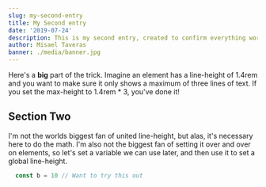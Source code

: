 ```yaml
---
slug: my-second-entry
title: My Second entry
date: '2019-07-24'
description: This is my second entry, created to confirm everything works perfectly
author: Misael Taveras
banner: ./media/banner.jpg
---
```


Here's a **big** part of the trick. Imagine an element has a line-height of 1.4rem and you want to make sure it only shows a maximum of three lines of text. If you set the max-height to 1.4rem * 3, you've done it!

## Section Two

I'm not the worlds biggest fan of united line-height, but alas, it's necessary here to do the math. I'm also not the biggest fan of setting it over and over on elements, so let's set a variable we can use later, and then use it to set a global line-height.

```js
  const b = 10 // Want to try this out
```

